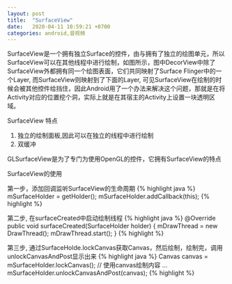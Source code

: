 ```yaml
---
layout: post
title:  "SurfaceView"
date:   2020-04-11 10:59:21 +0700
categories: android,音视频
---
```

SurfaceView是一个拥有独立Surface的控件，由与拥有了独立的绘图单元，所以SurfaceView可以在其他线程中进行绘制，如图所示，图中DecorView中除了SurfaceView外都拥有同一个绘图表面，它们共同映射了Surface Flinger中的一个Layer, 而SurfaceView则映射到了下面的Layer, 可见SurfaceView在绘制的时候会被其他控件给挡住，因此Android用了一个办法来解决这个问题，那就是在将Activity对应的位置挖个洞，实际上就是在其宿主的Activity上设置一块透明区域。
 
  SurfaceView 特点
  1. 独立的绘制面板,因此可以在独立的线程中进行绘制
  2. 双缓冲

  GLSurfaceView是为了专门为使用OpenGL的控件，它拥有SurfaceView的特点

  SurfaceView的使用

  第一步，添加回调监听SurfaceView的生命周期
  {% highlight java %}
  mSurfaceHolder = getHolder();
  mSurfaceHolder.addCallback(this);
  {% highlight %}

  第二步, 在surfaceCreated中启动绘制线程
  {% highlight java %}
  @Override
  public void surfaceCreated(SurfaceHolder holder) {
      mDrawThread = new DrawThread();
      mDrawThread.start();
  }
  {% highlight %}

  第三步, 通过SurfaceHolde.lockCanvas获取Canvas，然后绘制，绘制完，调用unlockCanvasAndPost显示出来
  {% highlight java %}
  Canvas canvas = mSurfaceHolder.lockCanvas();
  // 使用canvas绘制内容 
  ...
  mSurfaceHolder.unlockCanvasAndPost(canvas);
  {% highlight %}
